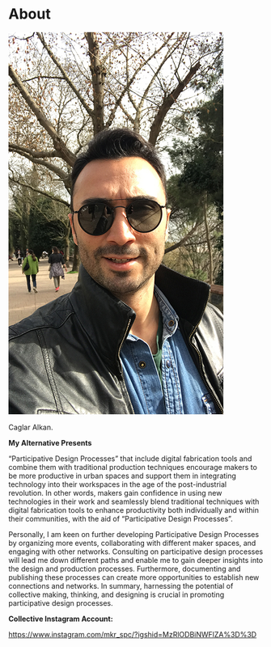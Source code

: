 # About

![](../images/perezoso.jpg)

Caglar Alkan.

**My Alternative Presents**

“Participative Design Processes” that include digital fabrication tools and combine them with traditional production techniques encourage makers to be more productive in urban spaces and support them in integrating technology into their workspaces in the age of the post-industrial revolution. In other words, makers gain confidence in using new technologies in their work and seamlessly blend traditional techniques with digital fabrication tools to enhance productivity both individually and within their communities, with the aid of “Participative Design Processes”.

Personally, I am keen on further developing Participative Design Processes by organizing more events, collaborating with different maker spaces, and engaging with other networks. Consulting on participative design processes will lead me down different paths and enable me to gain deeper insights into the design and production processes. Furthermore, documenting and publishing these processes can create more opportunities to establish new connections and networks. In summary, harnessing the potential of collective making, thinking, and designing is crucial in promoting participative design processes.

**Collective Instagram Account:**

https://www.instagram.com/mkr_spc/?igshid=MzRlODBiNWFlZA%3D%3D
